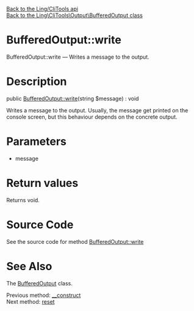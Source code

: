 [Back to the Ling/CliTools api](https://github.com/lingtalfi/CliTools/blob/master/doc/api/Ling/CliTools.md)<br>
[Back to the Ling\CliTools\Output\BufferedOutput class](https://github.com/lingtalfi/CliTools/blob/master/doc/api/Ling/CliTools/Output/BufferedOutput.md)


BufferedOutput::write
================



BufferedOutput::write — Writes a message to the output.




Description
================


public [BufferedOutput::write](https://github.com/lingtalfi/CliTools/blob/master/doc/api/Ling/CliTools/Output/BufferedOutput/write.md)(string $message) : void




Writes a message to the output.
Usually, the message get printed on the console screen, but
this behaviour depends on the concrete output.




Parameters
================


- message

    


Return values
================

Returns void.








Source Code
===========
See the source code for method [BufferedOutput::write](https://github.com/lingtalfi/CliTools/blob/master/Output/BufferedOutput.php#L53-L56)


See Also
================

The [BufferedOutput](https://github.com/lingtalfi/CliTools/blob/master/doc/api/Ling/CliTools/Output/BufferedOutput.md) class.

Previous method: [__construct](https://github.com/lingtalfi/CliTools/blob/master/doc/api/Ling/CliTools/Output/BufferedOutput/__construct.md)<br>Next method: [reset](https://github.com/lingtalfi/CliTools/blob/master/doc/api/Ling/CliTools/Output/BufferedOutput/reset.md)<br>

